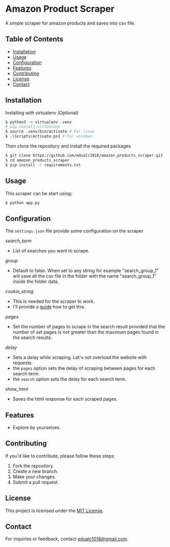 # Amazon Product Scraper

A simple scraper for amazon products and saves into csv file.

## Table of Contents

- [Installation](#installation)
- [Usage](#usage)
- [Configuration](#configuration)
- [Features](#features)
- [Contributing](#contributing)
- [License](#license)
- [Contact](#contact)

## Installation

Installing with virtualenv (Optional)

```sh
$ python3 -m virtualenv .venv
# pip install virtualenv
$ source .venv/bin/activate # For linux
$ .\Scripts\Activate.ps1 # For windows
```

Then clone the repository and install the required packages

```sh
$ git clone https://github.com/edualc1018/amazon_products_scraper.git
$ cd amazon_products_scraper
$ pip install -r requirements.txt
```

## Usage

This scraper can be start using:

```sh
$ python app.py
```

## Configuration

The `settings.json` file provide some configuration on the scraper

_search_term_

- List of searches you want to scrape.

_group_

- Default to false. When set to any string for example "search_group_1" will save all the csv file in the folder with the name "search_group_1" inside the folder data.

_cookie_string_

- This is needed for the scraper to work.
- I'll provide a [guide](./guides/get_cookie_string/README.md) how to get this.

_pages_

- Set the number of pages to scrape in the search result provided that the number of set pages is not greater than the maximum pages found in the search results.

_delay_

- Sets a delay while scraping. Let's not overload the website with requests.
- the `pages` option sets the delay of scraping between pages for each search term.
- the `search` option sets the delay for each search term.

_show_html_

- Saves the html response for each scraped pages.

## Features

- Explore by yourselves.

## Contributing

If you'd like to contribute, please follow these steps:

1. Fork the repository.
2. Create a new branch.
3. Make your changes.
4. Submit a pull request.

## License

This project is licensed under the [MIT License](LICENSE).

## Contact

For inquiries or feedback, contact [edualc1018@gmail.com](mailto:edualc1018@gmail.com).

